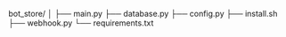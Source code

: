 bot_store/
│
├── main.py
├── database.py
├── config.py
├── install.sh
├── webhook.py
└── requirements.txt
